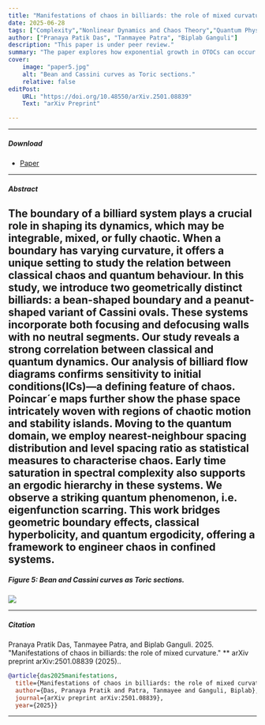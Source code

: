```yaml
---
title: "Manifestations of chaos in billiards: the role of mixed curvature" 
date: 2025-06-28
tags: ["Complexity","Nonlinear Dynamics and Chaos Theory","Quantum Physics","OTOC","INO"]
author: ["Pranaya Patik Das", "Tanmayee Patra", "Biplab Ganguli"]
description: "This paper is under peer review."
summary: "The paper explores how exponential growth in OTOCs can occur even in the absence of classical indicators like potential maxima, revealing that such growth is instead closely linked to local density of states and the curvature of the potential's slope, rather than to chaos itself."
cover:
    image: "paper5.jpg"
    alt: "Bean and Cassini curves as Toric sections."
    relative: false
editPost:
    URL: "https://doi.org/10.48550/arXiv.2501.08839"
    Text: "arXiv Preprint"

---
```


---

##### Download

+ [Paper](paper5.pdf)

---

##### Abstract

The boundary of a billiard system plays a crucial role in shaping its dynamics, which may be integrable, mixed, or fully chaotic. When a boundary has varying curvature, it offers a unique setting to study the relation between classical chaos and quantum behaviour. In this study, we introduce two geometrically distinct billiards: a bean-shaped boundary and a peanut-shaped variant of Cassini ovals. These systems incorporate both focusing and defocusing walls with no neutral segments. Our study reveals a strong correlation between classical and quantum dynamics. Our analysis of billiard flow diagrams confirms sensitivity to initial conditions(ICs)—a defining feature of chaos. Poincar´e maps further show the phase space intricately woven with regions of chaotic motion and stability islands. Moving to the quantum domain, we employ nearest-neighbour spacing distribution and level spacing ratio as statistical measures to characterise chaos. Early time saturation in spectral complexity also supports an ergodic hierarchy in these systems. We observe a striking quantum phenomenon, i.e. eigenfunction scarring. This work bridges geometric boundary effects, classical hyperbolicity, and quantum ergodicity, offering a framework to engineer chaos in confined systems.
---
##### Figure 5: Bean and Cassini curves as Toric sections.

![](paper5.png)

---


##### Citation

Pranaya Pratik Das, Tanmayee Patra, and Biplab Ganguli. 2025. "Manifestations of chaos in billiards: the role of mixed curvature." ** arXiv preprint arXiv:2501.08839 (2025)..

```BibTeX
@article{das2025manifestations,
  title={Manifestations of chaos in billiards: the role of mixed curvature},
  author={Das, Pranaya Pratik and Patra, Tanmayee and Ganguli, Biplab},
  journal={arXiv preprint arXiv:2501.08839},
  year={2025}}
```

---